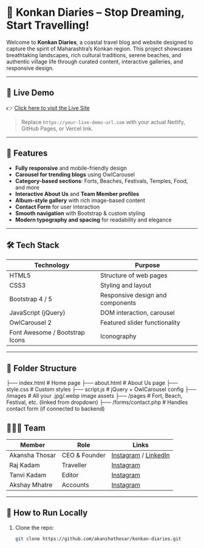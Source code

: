 # 🌊 Konkan Diaries – Stop Dreaming, Start Travelling!

Welcome to **Konkan Diaries**, a coastal travel blog and website designed to capture the spirit of Maharashtra’s Konkan region. This project showcases breathtaking landscapes, rich cultural traditions, serene beaches, and authentic village life through curated content, interactive galleries, and responsive design.

---

## 📸 Live Demo

👉 [Click here to visit the Live Site](https://your-live-demo-url.com)

> Replace `https://your-live-demo-url.com` with your actual Netlify, GitHub Pages, or Vercel link.

---

## 🚀 Features

- **Fully responsive** and mobile-friendly design
- **Carousel for trending blogs** using OwlCarousel
- **Category-based sections**: Forts, Beaches, Festivals, Temples, Food, and more
- **Interactive About Us** and **Team Member profiles**
- **Album-style gallery** with rich image-based content
- **Contact Form** for user interaction
- **Smooth navigation** with Bootstrap & custom styling
- **Modern typography and spacing** for readability and elegance

---

## 🛠️ Tech Stack

| Technology                     | Purpose                          |
| ------------------------------ | -------------------------------- |
| HTML5                          | Structure of web pages           |
| CSS3                           | Styling and layout               |
| Bootstrap 4 / 5                | Responsive design and components |
| JavaScript (jQuery)            | DOM interaction, carousel        |
| OwlCarousel 2                  | Featured slider functionality    |
| Font Awesome / Bootstrap Icons | Iconography                      |

---

## 📁 Folder Structure

├── index.html # Home page
├── about.html # About Us page
├── style.css # Custom styles
├── script.js # jQuery + OwlCarousel config
├── /images # All your .jpg/.webp image assets
├── /pages # Fort, Beach, Festival, etc. (linked from dropdown)
├── /forms/contact.php # Handles contact form (if connected to backend)

## 🧑‍🤝‍🧑 Team

| Member         | Role          | Links                                                                                                                |
| -------------- | ------------- | -------------------------------------------------------------------------------------------------------------------- |
| Akansha Thosar | CEO & Founder | [Instagram](https://www.instagram.com/panda_lover_akshu/) / [LinkedIn](https://www.linkedin.com/in/akanshathosar25/) |
| Raj Kadam      | Traveller     | [Instagram](https://www.instagram.com/r_k_____16/)                                                                   |
| Tanvi Kadam    | Editor        | [Instagram](https://www.instagram.com/tanuuu__11_/)                                                                  |
| Akshay Mhatre  | Accounts      | [Instagram](https://www.instagram.com/akkymhatre143/)                                                                |

---

## 📝 How to Run Locally

1. Clone the repo:
   ```bash
   git clone https://github.com/akanshathosar/konkan-diaries.git
   ```
